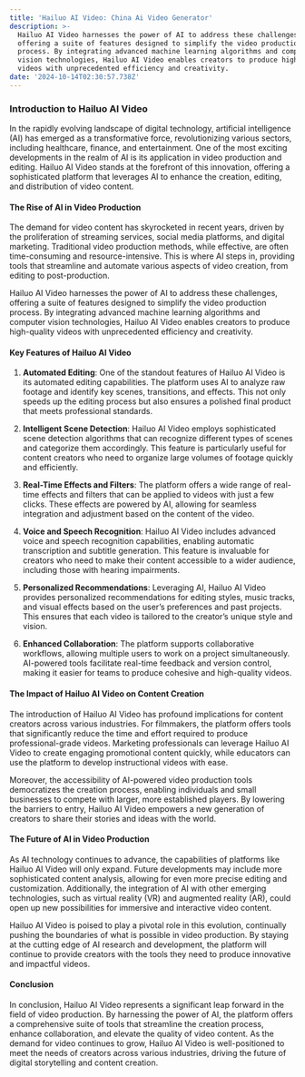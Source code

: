 ```yaml
---
title: 'Hailuo AI Video: China Ai Video Generator'
description: >-
  Hailuo AI Video harnesses the power of AI to address these challenges,
  offering a suite of features designed to simplify the video production
  process. By integrating advanced machine learning algorithms and computer
  vision technologies, Hailuo AI Video enables creators to produce high-quality
  videos with unprecedented efficiency and creativity.
date: '2024-10-14T02:30:57.738Z'
---
```

### Introduction to Hailuo AI Video

In the rapidly evolving landscape of digital technology, artificial intelligence (AI) has emerged as a transformative force, revolutionizing various sectors, including healthcare, finance, and entertainment. One of the most exciting developments in the realm of AI is its application in video production and editing. Hailuo AI Video stands at the forefront of this innovation, offering a sophisticated platform that leverages AI to enhance the creation, editing, and distribution of video content.

#### The Rise of AI in Video Production

The demand for video content has skyrocketed in recent years, driven by the proliferation of streaming services, social media platforms, and digital marketing. Traditional video production methods, while effective, are often time-consuming and resource-intensive. This is where AI steps in, providing tools that streamline and automate various aspects of video creation, from editing to post-production.

Hailuo AI Video harnesses the power of AI to address these challenges, offering a suite of features designed to simplify the video production process. By integrating advanced machine learning algorithms and computer vision technologies, Hailuo AI Video enables creators to produce high-quality videos with unprecedented efficiency and creativity.

#### Key Features of Hailuo AI Video

1. **Automated Editing**: One of the standout features of Hailuo AI Video is its automated editing capabilities. The platform uses AI to analyze raw footage and identify key scenes, transitions, and effects. This not only speeds up the editing process but also ensures a polished final product that meets professional standards.

2. **Intelligent Scene Detection**: Hailuo AI Video employs sophisticated scene detection algorithms that can recognize different types of scenes and categorize them accordingly. This feature is particularly useful for content creators who need to organize large volumes of footage quickly and efficiently.

3. **Real-Time Effects and Filters**: The platform offers a wide range of real-time effects and filters that can be applied to videos with just a few clicks. These effects are powered by AI, allowing for seamless integration and adjustment based on the content of the video.

4. **Voice and Speech Recognition**: Hailuo AI Video includes advanced voice and speech recognition capabilities, enabling automatic transcription and subtitle generation. This feature is invaluable for creators who need to make their content accessible to a wider audience, including those with hearing impairments.

5. **Personalized Recommendations**: Leveraging AI, Hailuo AI Video provides personalized recommendations for editing styles, music tracks, and visual effects based on the user’s preferences and past projects. This ensures that each video is tailored to the creator’s unique style and vision.

6. **Enhanced Collaboration**: The platform supports collaborative workflows, allowing multiple users to work on a project simultaneously. AI-powered tools facilitate real-time feedback and version control, making it easier for teams to produce cohesive and high-quality videos.

#### The Impact of Hailuo AI Video on Content Creation

The introduction of Hailuo AI Video has profound implications for content creators across various industries. For filmmakers, the platform offers tools that significantly reduce the time and effort required to produce professional-grade videos. Marketing professionals can leverage Hailuo AI Video to create engaging promotional content quickly, while educators can use the platform to develop instructional videos with ease.

Moreover, the accessibility of AI-powered video production tools democratizes the creation process, enabling individuals and small businesses to compete with larger, more established players. By lowering the barriers to entry, Hailuo AI Video empowers a new generation of creators to share their stories and ideas with the world.

#### The Future of AI in Video Production

As AI technology continues to advance, the capabilities of platforms like Hailuo AI Video will only expand. Future developments may include more sophisticated content analysis, allowing for even more precise editing and customization. Additionally, the integration of AI with other emerging technologies, such as virtual reality (VR) and augmented reality (AR), could open up new possibilities for immersive and interactive video content.

Hailuo AI Video is poised to play a pivotal role in this evolution, continually pushing the boundaries of what is possible in video production. By staying at the cutting edge of AI research and development, the platform will continue to provide creators with the tools they need to produce innovative and impactful videos.

#### Conclusion

In conclusion, Hailuo AI Video represents a significant leap forward in the field of video production. By harnessing the power of AI, the platform offers a comprehensive suite of tools that streamline the creation process, enhance collaboration, and elevate the quality of video content. As the demand for video continues to grow, Hailuo AI Video is well-positioned to meet the needs of creators across various industries, driving the future of digital storytelling and content creation.
